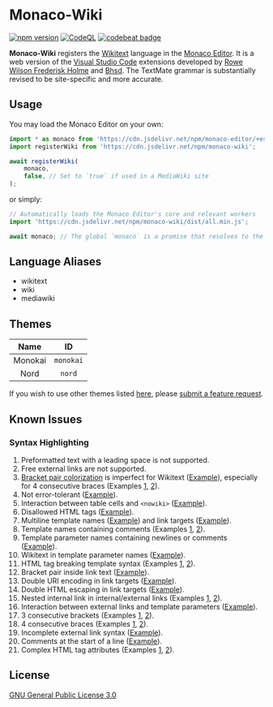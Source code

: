 # Monaco-Wiki

[![npm version](https://badge.fury.io/js/monaco-wiki.svg)](https://www.npmjs.com/package/monaco-wiki)
[![CodeQL](https://github.com/bhsd-harry/monaco-wiki/actions/workflows/codeql.yml/badge.svg)](https://github.com/bhsd-harry/monaco-wiki/actions/workflows/github-code-scanning/codeql)
[![codebeat badge](https://codebeat.co/badges/f4c13c9f-91c7-4cf8-a6f2-7c99e9209810)](https://codebeat.co/projects/github-com-bhsd-harry-monaco-wiki-main)

**Monaco-Wiki** registers the [Wikitext](https://www.mediawiki.org/wiki/Wikitext) language in the [Monaco Editor](https://microsoft.github.io/monaco-editor/). It is a web version of the [Visual Studio Code](https://code.visualstudio.com/) extensions developed by [Rowe Wilson Frederisk Holme](https://github.com/Frederisk/Wikitext-VSCode-Extension) and [Bhsd](https://github.com/bhsd-harry/vscode-extension-wikiparser). The TextMate grammar is substantially revised to be site-specific and more accurate.

## Usage

You may load the Monaco Editor on your own:

```js
import * as monaco from 'https://cdn.jsdelivr.net/npm/monaco-editor/+esm';
import registerWiki from 'https://cdn.jsdelivr.net/npm/monaco-wiki';

await registerWiki(
	monaco,
	false, // Set to `true` if used in a MediaWiki site
);
```

or simply:

```js
// Automatically loads the Monaco Editor's core and relevant workers
import 'https://cdn.jsdelivr.net/npm/monaco-wiki/dist/all.min.js';

await monaco; // The global `monaco` is a promise that resolves to the Monaco editor
```

## Language Aliases

- wikitext
- wiki
- mediawiki

## Themes

|Name|ID|
|:-:|:-:|
|Monokai|`monokai`|
|Nord|`nord`|

If you wish to use other themes listed [here](https://shiki.style/themes), please [submit a feature request](https://github.com/bhsd-harry/monaco-wiki/issues/new).

## Known Issues

### Syntax Highlighting

1. Preformatted text with a leading space is not supported.
1. Free external links are not supported.
1. [Bracket pair colorization](https://microsoft.github.io/monaco-editor/typedoc/interfaces/editor.IEditorOptions.html#bracketPairColorization) is imperfect for Wikitext ([Example](http://bhsd-harry.github.io/monaco-wiki/tests.html#T53961%3A%20Output%20correct%20nowikis%20in%20template%20arguments)), especially for 4 consecutive braces (Examples [1](http://bhsd-harry.github.io/monaco-wiki/tests.html#Templates%3A%20Parsoid%20parameter%20escaping%20test%201), [2](http://bhsd-harry.github.io/monaco-wiki/tests.html#Templates%3A%20'%3D'%20char%20in%20nested%20transclusions%20should%20not%20trigger%20nowiki%20escapes%20or%20conversion%20to%20named%20param)).
1. Not error-tolerant ([Example](http://bhsd-harry.github.io/monaco-wiki/tests.html#Templates%3A%20Target%20with%20an%20extension%20tag)).
1. Interaction between table cells and `<nowiki>` ([Example](http://bhsd-harry.github.io/monaco-wiki/tests.html#Cases%20where%20%22!!%22%20needs%20nowiki%20protection)).
1. Disallowed HTML tags ([Example](http://bhsd-harry.github.io/monaco-wiki/tests.html#T255007%3A%20French%20spacing%20in%20raw%20text%20elements)).
1. Multiline template names ([Example](http://bhsd-harry.github.io/monaco-wiki/tests.html#Templates%3A%20Don't%20recognize%20targets%20split%20by%20newlines)) and link targets ([Example](http://bhsd-harry.github.io/monaco-wiki/tests.html#Wikilinks%20with%20embedded%20newlines%20are%20not%20broken)).
1. Template names containing comments (Examples [1](http://bhsd-harry.github.io/monaco-wiki/tests.html#Templates%3A%20Recognize%20targets%20when%20newlines%20and%20comments%20don't%20split%20the%20target), [2](http://bhsd-harry.github.io/monaco-wiki/tests.html#Templates%3A%20Handle%20comments%20in%20the%20target)).
1. Template parameter names containing newlines or comments ([Example](http://bhsd-harry.github.io/monaco-wiki/tests.html#Templates%3A%20Handle%20comments%20in%20parameter%20names%20(T69657))).
1. Wikitext in template parameter names ([Example](http://bhsd-harry.github.io/monaco-wiki/tests.html#Templates%3A%20Other%20wikitext%20in%20parameter%20names%20(T69657))).
1. HTML tag breaking template syntax (Examples [1](http://bhsd-harry.github.io/monaco-wiki/tests.html#Break%20on%20%7C%20in%20element%20attribute%20in%20template), [2](http://bhsd-harry.github.io/monaco-wiki/tests.html#Break%20on%20%7C%20in%20element%20attribute%20name%20in%20template)).
1. Bracket pair inside link text ([Example](http://bhsd-harry.github.io/monaco-wiki/tests.html#Piped%20link%20with%20extlink-like%20text)).
1. Double URI encoding in link targets ([Example](http://bhsd-harry.github.io/monaco-wiki/tests.html#Link%20containing%20%25%20as%20a%20double%20hex%20sequence%20interpreted%20to%20hex%20sequence)).
1. Double HTML escaping in link targets ([Example](http://bhsd-harry.github.io/monaco-wiki/tests.html#Link%20containing%20an%20ampersand)).
1. Nested internal link in internal/external links (Examples [1](http://bhsd-harry.github.io/monaco-wiki/tests.html#Nested%20wikilink%20syntax%20in%20wikilink%20syntax%20that%20parses%20as%20wikilink%20in%20extlink), [2](http://bhsd-harry.github.io/monaco-wiki/tests.html#Wikilink%20in%20wikilink)).
1. Interaction between external links and template parameters ([Example](http://bhsd-harry.github.io/monaco-wiki/tests.html#Plain%20link%20in%20template%20argument)).
1. 3 consecutive brackets (Examples [1](https://bhsd-harry.github.io/monaco-wiki/tests.html#Link%20with%203%20brackets), [2](https://bhsd-harry.github.io/monaco-wiki/tests.html#Piped%20link%20with%203%20brackets)).
1. 4 consecutive braces (Examples [1](https://bhsd-harry.github.io/monaco-wiki/tests.html#Parsoid%3A%20Template-generated%20DISPLAYTITLE), [2](https://bhsd-harry.github.io/monaco-wiki/tests.html#Parsoid%20html2wt%20b%2Fc%20check%3A%20Cached%20Parsoid%20HTML%20for%20DISPLAYTITLE%20should%20be%20handled%20properly)).
1. Incomplete external link syntax ([Example](https://bhsd-harry.github.io/monaco-wiki/tests.html#Broken%20wikilinks%20(but%20not%20external%20links)%20prevent%20templates%20from%20closing)).
1. Comments at the start of a line ([Example](https://bhsd-harry.github.io/monaco-wiki/tests.html#1.%20Lists%20with%20start-of-line-transparent%20tokens%20before%20bullets%3A%20Comments)).
1. Complex HTML tag attributes (Examples [1](https://bhsd-harry.github.io/monaco-wiki/tests.html#2.%20includeonly%20in%20html%20attr%20value), [2](https://bhsd-harry.github.io/monaco-wiki/tests.html#3.%20includeonly%20in%20part%20of%20an%20attr%20value)).

## License

[GNU General Public License 3.0](https://www.gnu.org/licenses/gpl-3.0-standalone.html)
